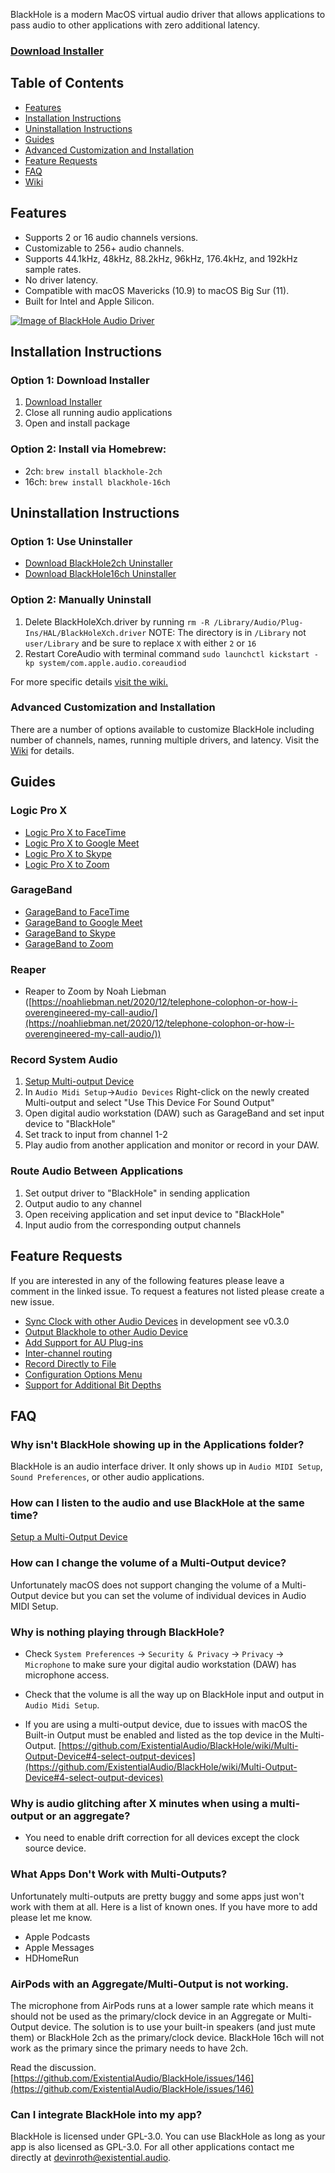BlackHole is a modern MacOS virtual audio driver that allows applications to pass audio to other applications with zero additional latency.

### [Download Installer](https://existential.audio/blackhole/?pk_campaign=github&pk_kwd=readme)

## Table of Contents

-   [Features](https://github.com/ExistentialAudio/BlackHole#features)
-   [Installation Instructions](https://github.com/ExistentialAudio/BlackHole#installation-instructions)
-   [Uninstallation Instructions](https://github.com/ExistentialAudio/BlackHole#uninstallation-instructions)
-   [Guides](https://github.com/ExistentialAudio/BlackHole#guides)
-   [Advanced Customization and Installation](https://github.com/ExistentialAudio/BlackHole#advanced-customization-and-installation)
-   [Feature Requests](https://github.com/ExistentialAudio/BlackHole#feature-requests)
-   [FAQ](https://github.com/ExistentialAudio/BlackHole#faq)
-   [Wiki](https://github.com/ExistentialAudio/BlackHole/wiki)

## Features

-   Supports 2 or 16 audio channels versions.
-   Customizable to 256+ audio channels.
-   Supports 44.1kHz, 48kHz, 88.2kHz, 96kHz, 176.4kHz, and 192kHz sample rates.
-   No driver latency.
-   Compatible with macOS Mavericks (10.9) to macOS Big Sur (11).
-   Built for Intel and Apple Silicon.

[![Image of BlackHole Audio Driver](https://github.com/ExistentialAudio/BlackHole/raw/master/Images/BlackHole.png)](https://github.com/ExistentialAudio/BlackHole/blob/master/Images/BlackHole.png)

## Installation Instructions

### Option 1: Download Installer

1.  [Download Installer](https://existential.audio/blackhole/?pk_campaign=github&pk_kwd=readme)
2.  Close all running audio applications
3.  Open and install package

### Option 2: Install via Homebrew:

-   2ch: `brew install blackhole-2ch`
-   16ch: `brew install blackhole-16ch`

## Uninstallation Instructions

### Option 1: Use Uninstaller

-   [Download BlackHole2ch Uninstaller](https://existential.audio/downloads/BlackHole2chUninstaller.pkg)
-   [Download BlackHole16ch Uninstaller](https://existential.audio/downloads/BlackHole16chUninstaller.pkg)

### Option 2: Manually Uninstall

1.  Delete BlackHoleXch.driver by running `rm -R /Library/Audio/Plug-Ins/HAL/BlackHoleXch.driver` NOTE: The directory is in `/Library` not `user/Library` and be sure to replace `X` with either `2` or `16`
2.  Restart CoreAudio with terminal command `sudo launchctl kickstart -kp system/com.apple.audio.coreaudiod`

For more specific details [visit the wiki.](https://github.com/ExistentialAudio/BlackHole/wiki/Uninstallation)

### Advanced Customization and Installation

There are a number of options available to customize BlackHole including number of channels, names, running multiple drivers, and latency. Visit the [Wiki](https://github.com/ExistentialAudio/BlackHole/wiki#advanced-customization) for details.

## Guides

### Logic Pro X

-   [Logic Pro X to FaceTime](https://existential.audio/howto/StreamFromLogicProXtoFaceTime.php)
-   [Logic Pro X to Google Meet](https://existential.audio/howto/StreamFromLogicProXtoGoogleMeet.php)
-   [Logic Pro X to Skype](https://existential.audio/howto/StreamFromLogicProXtoSkype.php)
-   [Logic Pro X to Zoom](https://existential.audio/howto/StreamFromLogicProXtoZoom.php)

### GarageBand

-   [GarageBand to FaceTime](https://existential.audio/howto/StreamFromGarageBandToFaceTime.php)
-   [GarageBand to Google Meet](https://existential.audio/howto/StreamFromGarageBandToGoogleMeet.php)
-   [GarageBand to Skype](https://existential.audio/howto/StreamFromGarageBandToSkype.php)
-   [GarageBand to Zoom](https://existential.audio/howto/StreamFromGarageBandToZoom.php)

### Reaper

-   Reaper to Zoom by Noah Liebman ([https://noahliebman.net/2020/12/telephone-colophon-or-how-i-overengineered-my-call-audio/](https://noahliebman.net/2020/12/telephone-colophon-or-how-i-overengineered-my-call-audio/))

### Record System Audio

1.  [Setup Multi-output Device](https://github.com/ExistentialAudio/BlackHole/wiki/Multi-Output-Device)
2.  In `Audio Midi Setup`\->`Audio Devices` Right-click on the newly created Multi-output and select "Use This Device For Sound Output"
3.  Open digital audio workstation (DAW) such as GarageBand and set input device to "BlackHole"
4.  Set track to input from channel 1-2
5.  Play audio from another application and monitor or record in your DAW.

### Route Audio Between Applications

1.  Set output driver to "BlackHole" in sending application
2.  Output audio to any channel
3.  Open receiving application and set input device to "BlackHole"
4.  Input audio from the corresponding output channels

## Feature Requests

If you are interested in any of the following features please leave a comment in the linked issue. To request a features not listed please create a new issue.

-   [Sync Clock with other Audio Devices](https://github.com/ExistentialAudio/BlackHole/issues/27) in development see v0.3.0
-   [Output Blackhole to other Audio Device](https://github.com/ExistentialAudio/BlackHole/issues/40)
-   [Add Support for AU Plug-ins](https://github.com/ExistentialAudio/BlackHole/issues/18)
-   [Inter-channel routing](https://github.com/ExistentialAudio/BlackHole/issues/13)
-   [Record Directly to File](https://github.com/ExistentialAudio/BlackHole/issues/8)
-   [Configuration Options Menu](https://github.com/ExistentialAudio/BlackHole/issues/7)
-   [Support for Additional Bit Depths](https://github.com/ExistentialAudio/BlackHole/issues/42)

## FAQ

### Why isn't BlackHole showing up in the Applications folder?

BlackHole is an audio interface driver. It only shows up in `Audio MIDI Setup`, `Sound Preferences`, or other audio applications.

### How can I listen to the audio and use BlackHole at the same time?

[Setup a Multi-Output Device](https://github.com/ExistentialAudio/BlackHole/wiki/Multi-Output-Device)

### How can I change the volume of a Multi-Output device?

Unfortunately macOS does not support changing the volume of a Multi-Output device but you can set the volume of individual devices in Audio MIDI Setup.

### Why is nothing playing through BlackHole?

-   Check `System Preferences` -> `Security & Privacy` -> `Privacy` -> `Microphone` to make sure your digital audio workstation (DAW) has microphone access.
    
-   Check that the volume is all the way up on BlackHole input and output in `Audio Midi Setup`.
    
-   If you are using a multi-output device, due to issues with macOS the Built-in Output must be enabled and listed as the top device in the Multi-Output. [https://github.com/ExistentialAudio/BlackHole/wiki/Multi-Output-Device#4-select-output-devices](https://github.com/ExistentialAudio/BlackHole/wiki/Multi-Output-Device#4-select-output-devices)
    

### Why is audio glitching after X minutes when using a multi-output or an aggregate?

-   You need to enable drift correction for all devices except the clock source device.

### What Apps Don't Work with Multi-Outputs?

Unfortunately multi-outputs are pretty buggy and some apps just won't work with them at all. Here is a list of known ones. If you have more to add please let me know.

-   Apple Podcasts
-   Apple Messages
-   HDHomeRun

### AirPods with an Aggregate/Multi-Output is not working.

The microphone from AirPods runs at a lower sample rate which means it should not be used as the primary/clock device in an Aggregate or Multi-Output device. The solution is to use your built-in speakers (and just mute them) or BlackHole 2ch as the primary/clock device. BlackHole 16ch will not work as the primary since the primary needs to have 2ch.

Read the discussion. [https://github.com/ExistentialAudio/BlackHole/issues/146](https://github.com/ExistentialAudio/BlackHole/issues/146)

### Can I integrate BlackHole into my app?

BlackHole is licensed under GPL-3.0. You can use BlackHole as long as your app is also licensed as GPL-3.0. For all other applications contact me directly at [devinroth@existential.audio](mailto:devinroth@existential.audio).